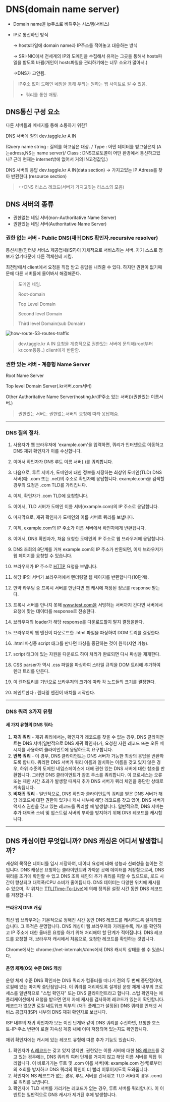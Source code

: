 # DNS(domain name server)

* Domain name을 ip주소로 바꿔주는 시스템(서비스)

* IP로 통신하던 방식 

  -> hosts파일에 domain name과 IP주소를 적어놓고 대응하는 방식 

  -> SRI-NIC에서 전세계의 IP와 도메인을 수집해서 유저는 그곳을 통해서 hosts파일을 받도록 바뀜(개인이 hosts파일을 관리하기에는 너무 소요가 많아서.)

  ->DNS가 고안됨.

  

> IP주소 없이 도메인 네임을 통해 우리는 원하는 웹 사이트로 갈 수 있음.
>
> * 쿼리를 통한 매핑.





## DNS통신 구성 요소

다른 서버들과 메세지를 통해 소통하기 위한?

DNS 서버에 질의 dev.taggle.kr A IN

(Query name string : 질의를 하고싶은 대상. / Type : 어떤 데이터를 받고싶은지 (A는adress,NS는 name server)/ Class : DNS프로토콜이 어떤 환경에서 통신하고있나? 근데 현재는 internet밖에 없어서 거의 IN고정값임.)

DNS 서버의 응답 dev.taggle.kr A IN(data section) -> 가지고있는 IP Adress를 찾아 반환한다.(resource section)



>  ++DNS 리소스 레코드(서버가 가지고잇는 리소소의 모음)



## DNS 서버의 종류

* 권한없는 네임 서버(non-Authoritative Name Server)
* 권한있는 네임 서버(Authoritative Name Server)



### 권한 없는 서버 - Public DNS(재귀 DNS 확인자.recursive resolver)

통신사들(인터넷 서비스 제공업체(ISP)이 자체적으로 서비스하는 서버. 자기 스스로 정보가 없기때문에 다른 객체한테 시킴.

최전방에서 client에서 요청을 직접 받고 응답을 내려줄 수 있다. 하지만 권한이 없기때문에 다른 서버들에 물어봐서 해결해준다.



> 도메인 네임.
>
> Root-domain
>
> Top Level Domain
>
> Second level Domain
>
> Third level Domain(sub Domain)



![how-route-53-routes-traffic](https://d1.awsstatic.com/Route53/how-route-53-routes-traffic.8d313c7da075c3c7303aaef32e89b5d0b7885e7c.png)

>  dev.taggle.kr A IN 요청을 계층적으로 권한있는 서버에 문의해(root부터kr.com등등..) client에게 반환함.



### 권한 있는 서버 - 계층형 Name Server

Root Name Server

Top level Domain Server(.kr서버.com서버)

Other Authoritative Name Server(hosting.kr(IP주소 있는 서버))(권한있는 이름서버.)



> 권한있는 서버는 권한없는서버의 요청에 따라 응답해줌.





---

### DNS 질의 절차.

1. 사용자가 웹 브라우저에 'example.com'을 입력하면, 쿼리가 인터넷으로 이동하고 DNS 재귀 확인자가 이를 수신합니다.
2. 이어서 확인자가 DNS 루트 이름 서버(.)를 쿼리합니다.
3. 다음으로, 루트 서버가, 도메인에 대한 정보를 저장하는 최상위 도메인(TLD) DNS 서버(예: .com 또는 .net)의 주소로 확인자에 응답합니다. example.com을 검색할 경우의 요청은 .com TLD를 가리킵니다.
4. 이제, 확인자가 .com TLD에 요청합니다.
5. 이어서, TLD 서버가 도메인 이름 서버(example.com)의 IP 주소로 응답합니다.
6. 마지막으로, 재귀 확인자가 도메인의 이름 서버로 쿼리를 보냅니다.
7. 이제, example.com의 IP 주소가 이름 서버에서 확인자에게 반환됩니다.
8. 이어서, DNS 확인자가, 처음 요청한 도메인의 IP 주소로 웹 브라우저에 응답합니다.
9. DNS 조회의 8단계를 거쳐 example.com의 IP 주소가 반환되면, 이제 브라우저가 웹 페이지를 요청할 수 있습니다.

10. 브라우저가 IP 주소로 [HTTP](https://www.cloudflare.com/learning/ddos/glossary/hypertext-transfer-protocol-http/) 요청을 보냅니다.
11. 해당 IP의 서버가 브라우저에서 렌더링할 웹 페이지를 반환합니다(10단계).



1. 만약 라우팅 중 프록시 서버를 만난다면 웹 캐시에 저장된 정보를 response 받는다.
2. 프록시 서버를 만나지 못해 www.test.com을 서빙하는 서버까지 간다면 서버에서 요청에 맞는 데이터를 response로 전송한다.
3. 브라우져의 loader가 해당 response를 다운로드할지 말지 결정을한다.
4. 브라우져의 웹 엔진이 다운로드한 .html 파일을 파싱하여 DOM 트리를 결정한다.
5. .html 파싱중 script 태그를 만나면 파싱을 중단하는 것이 원칙(지연 가능).
6. script 태그에 있는 자원을 다운로드 하여 처리가 완료되면 다시 파싱을 재개한다.
7. CSS parser가 역시 .css 파일을 파싱하여 스타일 규칙을 DOM 트리에 추가하여 렌더 트리를 만든다.
8. 이 렌더트리를 기반으로 브라우져의 크기에 따라 각 노드들의 크기를 결정한다.
9. 페인트한다 : 렌더링 엔진이 배치를 시작한다.



---

### DNS 쿼리 3가지 유형

#### 세 가지 유형의 DNS 쿼리:

1. **재귀 쿼리** - 재귀 쿼리에서는, 확인자가 레코드를 찾을 수 없는 경우, DNS 클라이언트는 DNS 서버(일반적으로 DNS 재귀 확인자)가, 요청한 자원 레코드 또는 오류 메시지를 사용하여 클라이언트에 응답하도록 요구합니다.
2. **반복 쿼리** - 이 경우, DNS 클라이언트는 DNS 서버가 가능한 최상의 응답을 반환하도록 합니다. 쿼리한 DNS 서버가 쿼리 이름과 일치하는 이름을 갖고 있지 않은 경우, 하위 수준의 도메인 네임스페이스에 대해 권한 있는 DNS 서버에 대한 참조를 반환합니다. 그러면 DNS 클라이언트가 참조 주소를 쿼리합니다. 이 프로세스는 오류 또는 제한 시간 초과가 발생할 때까지 추가 DNS 서버가 쿼리 체인을 중단한 상태로 계속됩니다.
3. **비재귀 쿼리** - 일반적으로, DNS 확인자 클라이언트의 쿼리를 받은 DNS 서버가 해당 레코드에 대한 권한이 있거나 캐시 내부에 해당 레코드를 갖고 있어, DNS 서버가 액세스 권한을 갖고 있는 레코드를 쿼리할 때 발생합니다. 일반적으로, DNS 서버는 추가 대역폭 소비 및 업스트림 서버의 부하를 방지하기 위해 DNS 레코드를 캐시합니다.



---





## DNS 캐싱이란 무엇입니까? DNS 캐싱은 어디서 발생합니까?

캐싱의 목적은 데이터를 임시 저장하여, 데이터 요청에 대해 성능과 신뢰성을 높이는 것입니다. DNS 캐싱은 요청하는 클라이언트와 가까운 곳에 데이터를 저장함으로써, DNS 쿼리를 조기에 확인할 수 있고 DNS 조회 체인의 추가 쿼리를 피할 수 있으므로, 로드 시간이 향상되고 대역폭/CPU 소비가 줄어듭니다. DNS 데이터는 다양한 위치에 캐시될 수 있으며, 각 위치는 [TTL(Time-To-Live)](https://www.cloudflare.com/learning/cdn/glossary/time-to-live-ttl/)에 의해 정의된 설정 시간 동안 DNS 레코드를 저장합니다.

#### 브라우저 DNS 캐싱

최신 웹 브라우저는 기본적으로 정해진 시간 동안 DNS 레코드를 캐시하도록 설계되었습니다. 그 목적은 분명합니다. DNS 캐싱이 웹 브라우저와 가까울수록, 캐시를 확인하고 IP 주소에 대한 올바른 요청을 하기 위해 처리해야 할 단계가 적어집니다. DNS 레코드를 요청할 때, 브라우저 캐시에서 처음으로, 요청한 레코드를 확인하는 것입니다.

Chrome에서는 chrome://net-internals/#dns에서 DNS 캐시의 상태를 볼 수 있습니다.

#### 운영 체제(OS) 수준 DNS 캐싱

운영 체제 수준 DNS 확인자는 DNS 쿼리가 컴퓨터를 떠나기 전의 두 번째 중단점이며, 로컬에 있는 마지막 중단점입니다. 이 쿼리를 처리하도록 설계된 운영 체제 내부의 프로세스를 일반적으로 "스텁 확인자" 또는 DNS 클라이언트라고 합니다. 스텁 확인자는 애플리케이션에서 요청을 받으면 먼저 자체 캐시를 검사하여 레코드가 있는지 확인합니다. 레코드가 없으면 로컬 네트워크 외부의 (재귀 플래그가 설정된) DNS 쿼리를 인터넷 서비스 공급자(ISP) 내부의 DNS 재귀 확인자로 보냅니다.

ISP 내부의 재귀 확인자가 모든 이전 단계와 같이 DNS 쿼리를 수신하면, 요청한 호스트-IP-주소 변환이 로컬 지속성 계층 내에 이미 저장되어 있는지도 확인합니다.

재귀 확인자에는 캐시에 있는 레코드 유형에 따른 추가 기능도 있습니다.

1. 확인자가 [A 레코드](https://www.cloudflare.com/learning/dns/dns-records/dns-a-record/)는 갖고 있지 않지만, 권한있는 이름 서버에 대한 [NS 레코드](https://www.cloudflare.com/learning/dns/dns-records/dns-ns-record/)를 갖고 있는 경우에는, DNS 쿼리의 여러 단계를 거치지 않고 해당 이름 서버를 직접 쿼리합니다. 이 바로가기는 루트 및 .com 이름 서버(예: example.com 검색)로부터의 조회를 방지하고 DNS 쿼리의 확인이 더 빨리 이루어지도록 도와줍니다.
2. 확인자에 NS 레코드가 없는 경우, 루트 서버를 건너뛰고 TLD 서버(이 경우 .com)로 쿼리를 보냅니다.
3. 확인자에 TLD 서버를 가리키는 레코드가 없는 경우, 루트 서버를 쿼리합니다. 이 이벤트는 일반적으로 DNS 캐시가 제거된 후에 발생합니다.



